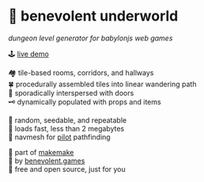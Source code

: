 
# 👹 benevolent **underworld**

*dungeon level generator for babylonjs web games*

🕹️ [live demo](https://makemake.benevolent.games/underworld/)  

🏘️ tile-based rooms, corridors, and hallways  
🍀 procedurally assembled tiles into linear wandering path  
🚪 sporadically interspersed with doors  
🗝️ dynamically populated with props and items  

🎲 random, seedable, and repeatable  
💾 loads fast, less than 2 megabytes  
🧭 navmesh for [pilot](../pilot/) pathfinding  

🗿 part of [makemake](https://github.com/benevolent-games/makemake)  
👼 by [benevolent.games](https://benevolent.games/)  
💖 free and open source, just for you  
